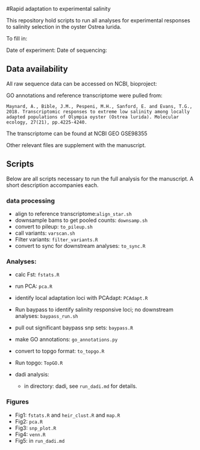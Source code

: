 #Rapid adaptation to experimental salinity

This repository hold scripts to run all analyses for experimental responses to salinity selection in the oyster Ostrea lurida.

To fill in:

Date of experiment:
Date of sequencing:

## Data availability

All raw sequence data can be accessed on NCBI, bioproject:

GO annotations and reference transcriptome were pulled from: 

    Maynard, A., Bible, J.M., Pespeni, M.H., Sanford, E. and Evans, T.G., 2018. Transcriptomic responses to extreme low salinity among locally adapted populations of Olympia oyster (Ostrea lurida). Molecular ecology, 27(21), pp.4225-4240.

The transcriptome can be found at NCBI GEO GSE98355

Other relevant files are supplement with the manuscript. 

## Scripts

Below are all scripts necessary to run the full analysis for the manuscript. A short description accompanies each.

### data processing 
- align to reference transcriptome:`align_star.sh`  
- downsample bams to get pooled counts: `downsamp.sh`    
- convert to pileup: `to_pileup.sh`  
- call variants: `varscan.sh`  
- Filter variants: `filter_variants.R`  
- convert to sync for downstream analyses: `to_sync.R`  

### Analyses:

- calc Fst: `fstats.R`  
- run PCA: `pca.R`  
- identify local adaptation loci with PCAdapt: `PCAdapt.R`  
- Run baypass to identify salinity responsive loci; no downstream analyses: `baypass_run.sh`  
- pull out significant baypass snp sets: `baypass.R`  
- make GO annotations: `go_annotations.py`  
- convert to topgo format: `to_topgo.R`  
- Run topgo: `TopGO.R`  

- dadi analysis: 
    - in directory: dadi, see `run_dadi.md` for details.  

### Figures

- Fig1: `fstats.R` and `heir_clust.R` and `map.R`  
- Fig2: `pca.R`  
- Fig3: `snp_plot.R`  
- Fig4: `venn.R`  
- Fig5: in `run_dadi.md`  

